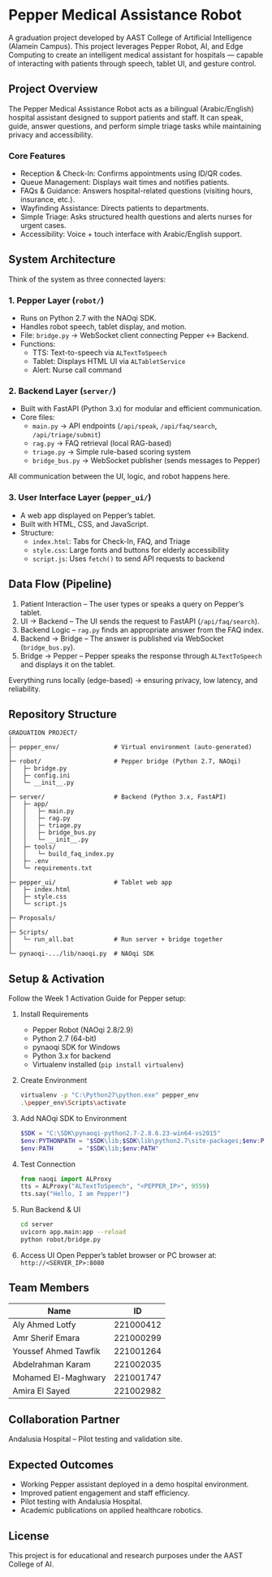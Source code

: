 # Pepper Medical Assistance Robot

A graduation project developed by AAST College of Artificial Intelligence (Alamein Campus).
This project leverages Pepper Robot, AI, and Edge Computing to create an intelligent medical assistant for hospitals — capable of interacting with patients through speech, tablet UI, and gesture control.

## Project Overview

The Pepper Medical Assistance Robot acts as a bilingual (Arabic/English) hospital assistant designed to support patients and staff.
It can speak, guide, answer questions, and perform simple triage tasks while maintaining privacy and accessibility.

### Core Features
- Reception & Check-In: Confirms appointments using ID/QR codes.
- Queue Management: Displays wait times and notifies patients.
- FAQs & Guidance: Answers hospital-related questions (visiting hours, insurance, etc.).
- Wayfinding Assistance: Directs patients to departments.
- Simple Triage: Asks structured health questions and alerts nurses for urgent cases.
- Accessibility: Voice + touch interface with Arabic/English support.

## System Architecture

Think of the system as three connected layers:

### 1. Pepper Layer (`robot/`)
- Runs on Python 2.7 with the NAOqi SDK.
- Handles robot speech, tablet display, and motion.
- File: `bridge.py` → WebSocket client connecting Pepper ↔ Backend.
- Functions:
  - TTS: Text-to-speech via `ALTextToSpeech`
  - Tablet: Displays HTML UI via `ALTabletService`
  - Alert: Nurse call command

### 2. Backend Layer (`server/`)
- Built with FastAPI (Python 3.x) for modular and efficient communication.
- Core files:
  - `main.py` → API endpoints (`/api/speak`, `/api/faq/search`, `/api/triage/submit`)
  - `rag.py` → FAQ retrieval (local RAG-based)
  - `triage.py` → Simple rule-based scoring system
  - `bridge_bus.py` → WebSocket publisher (sends messages to Pepper)

All communication between the UI, logic, and robot happens here.

### 3. User Interface Layer (`pepper_ui/`)
- A web app displayed on Pepper’s tablet.
- Built with HTML, CSS, and JavaScript.
- Structure:
  - `index.html`: Tabs for Check-In, FAQ, and Triage
  - `style.css`: Large fonts and buttons for elderly accessibility
  - `script.js`: Uses `fetch()` to send API requests to backend

## Data Flow (Pipeline)

1. Patient Interaction – The user types or speaks a query on Pepper’s tablet.
2. UI → Backend – The UI sends the request to FastAPI (`/api/faq/search`).
3. Backend Logic – `rag.py` finds an appropriate answer from the FAQ index.
4. Backend → Bridge – The answer is published via WebSocket (`bridge_bus.py`).
5. Bridge → Pepper – Pepper speaks the response through `ALTextToSpeech` and displays it on the tablet.

Everything runs locally (edge-based) → ensuring privacy, low latency, and reliability.

## Repository Structure

```
GRADUATION PROJECT/
│
├─ pepper_env/               # Virtual environment (auto-generated)
│
├─ robot/                    # Pepper bridge (Python 2.7, NAOqi)
│   ├─ bridge.py
│   ├─ config.ini
│   └─ __init__.py
│
├─ server/                   # Backend (Python 3.x, FastAPI)
│   ├─ app/
│   │   ├─ main.py
│   │   ├─ rag.py
│   │   ├─ triage.py
│   │   ├─ bridge_bus.py
│   │   └─ __init__.py
│   ├─ tools/
│   │   └─ build_faq_index.py
│   ├─ .env
│   └─ requirements.txt
│
├─ pepper_ui/                # Tablet web app
│   ├─ index.html
│   ├─ style.css
│   └─ script.js
│
├─ Proposals/
│
├─ Scripts/
│   └─ run_all.bat           # Run server + bridge together
│
└─ pynaoqi-.../lib/naoqi.py  # NAOqi SDK
```

## Setup & Activation

Follow the Week 1 Activation Guide for Pepper setup:

1. Install Requirements
   - Pepper Robot (NAOqi 2.8/2.9)
   - Python 2.7 (64-bit)
   - pynaoqi SDK for Windows
   - Python 3.x for backend
   - Virtualenv installed (`pip install virtualenv`)

2. Create Environment
   ```bash
   virtualenv -p "C:\Python27\python.exe" pepper_env
   .\pepper_env\Scripts\activate
   ```

3. Add NAOqi SDK to Environment
   ```powershell
   $SDK = "C:\SDK\pynaoqi-python2.7-2.8.6.23-win64-vs2015"
   $env:PYTHONPATH = "$SDK\lib;$SDK\lib\python2.7\site-packages;$env:PYTHONPATH"
   $env:PATH       = "$SDK\lib;$env:PATH"
   ```

4. Test Connection
   ```python
   from naoqi import ALProxy
   tts = ALProxy("ALTextToSpeech", "<PEPPER_IP>", 9559)
   tts.say("Hello, I am Pepper!")
   ```

5. Run Backend & UI
   ```bash
   cd server
   uvicorn app.main:app --reload
   python robot/bridge.py
   ```

6. Access UI
   Open Pepper’s tablet browser or PC browser at:
   `http://<SERVER_IP>:8080`

## Team Members
| Name | ID |
|------|----|
| Aly Ahmed Lotfy | 221000412 |
| Amr Sherif Emara | 221000299 |
| Youssef Ahmed Tawfik | 221001264 |
| Abdelrahman Karam | 221002035 |
| Mohamed El-Maghwary | 221001747 |
| Amira El Sayed | 221002982 |

## Collaboration Partner
Andalusia Hospital – Pilot testing and validation site.

## Expected Outcomes
- Working Pepper assistant deployed in a demo hospital environment.
- Improved patient engagement and staff efficiency.
- Pilot testing with Andalusia Hospital.
- Academic publications on applied healthcare robotics.

## License
This project is for educational and research purposes under the AAST College of AI.
